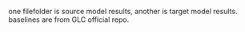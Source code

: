 one filefolder is source model results, another is target model results.<br>
baselines are from GLC official repo.<br>

